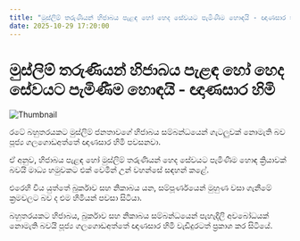 ```yaml
---
title: "මුස්ලිම් තරුණියන් හිජාබය පැළඳ හෝ හෙද සේවයට පැමිණීම හොඳයි - ඥාණසාර හිමි"
date: 2025-10-29 17:20:00
---
```


# මුස්ලිම් තරුණියන් හිජාබය පැළඳ හෝ හෙද සේවයට පැමිණීම හොඳයි - ඥාණසාර හිමි

![Thumbnail](https://helakuru.sgp1.cdn.digitaloceanspaces.com/esana/images/lib/ganasara-jkm.jpg)

රටේ බහුතරයකට මුස්ලිම් ජනතාවගේ හිජාබය සම්බන්ධයෙන් ගැටලුවක් නොමැති බව පූජ්‍ය ගලගොඩඅත්තේ ඥාණසාර හිමි පවසනවා.

ඒ අනුව, හිජාබය පැළඳ හෝ මුස්ලිම් තරුණියන් හෙද සේවයට පැමිණීම හොඳ ක්‍රියාවක් බවයි මාධ්‍ය හමුවකට එක් වෙමින් උන් වහන්සේ සඳහන් කළේ.

එරෙහි විය යුත්තේ බුර්කාව සහ නිකාබය යන, සම්පූර්ණයෙන් මුහුණ වසා ගැනීමේ ක්‍රමවලට බව ද එම හිමියන් පවසා සිටියා.

බහුතරයකට හිජාබය, බුර්කාව සහ නිකාබය සම්බන්ධයෙන් පැහැදිලි අවබෝධයක් නොමැති බවයි පූජ්‍ය ගලගොඩඅත්තේ ඥාණසාර හිමි වැඩිදුරටත් ප්‍රකාශ කර සිටියේ.

